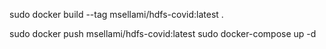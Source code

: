 
sudo docker build --tag msellami/hdfs-covid:latest .

sudo docker push msellami/hdfs-covid:latest
sudo docker-compose up -d
